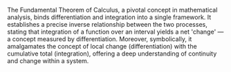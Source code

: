 
The Fundamental Theorem of Calculus, a pivotal concept in mathematical analysis, binds differentiation and integration into a single framework. It establishes a precise inverse relationship between the two processes, stating that integration of a function over an interval yields a net 'change' — a concept measured by differentiation. Moreover, symbolically, it amalgamates the concept of local change (differentiation) with the cumulative total (integration), offering a deep understanding of continuity and change within a system.

